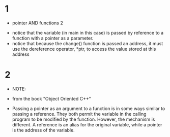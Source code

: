 # 1 
* pointer AND functions 2
- notice that the variable (in main in this case) is passed by reference to a function with a pointer as a parameter. 
- notice that because the change() function is passed an address, it must use the dereference operator,
*ptr, to access the value stored at this address

# 2
- NOTE:
* from the book "Object Oriented C++"
- Passing a pointer as an argument to a function is in some ways similar to passing a reference.
They both permit the variable in the calling program to be modified by the function. However,
the mechanism is different. A reference is an alias for the original variable, while a pointer is
the address of the variable.